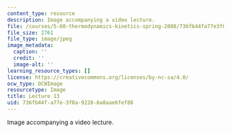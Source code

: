 ```yaml
---
content_type: resource
description: Image accompanying a video lecture.
file: /courses/5-60-thermodynamics-kinetics-spring-2008/736fb44fa77e3f0a92286a8aae6fef88_lec13_th.jpg
file_size: 2761
file_type: image/jpeg
image_metadata:
  caption: ''
  credit: ''
  image-alt: ''
learning_resource_types: []
license: https://creativecommons.org/licenses/by-nc-sa/4.0/
ocw_type: OCWImage
resourcetype: Image
title: Lecture 13
uid: 736fb44f-a77e-3f0a-9228-6a8aae6fef88
---
```

Image accompanying a video lecture.